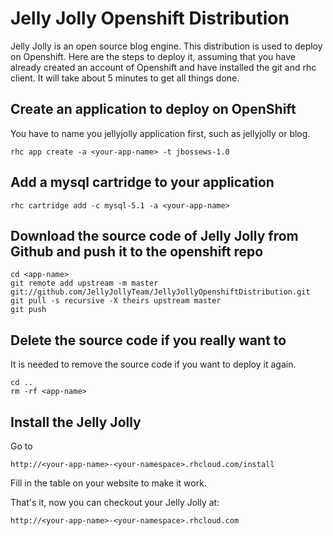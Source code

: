 Jelly Jolly Openshift Distribution
==================================

Jelly Jolly is an open source blog engine. This distribution is used to deploy on Openshift.
Here are the steps to deploy it, assuming that you have already created an account of Openshift and have installed the git and rhc client.
It will take about 5 minutes to get all things done.

Create an application to deploy on OpenShift
--------------------------------------------
You have to name you jellyjolly application first, such as jellyjolly or blog.

    rhc app create -a <your-app-name> -t jbossews-1.0

Add a mysql cartridge to your application
-----------------------------------------

    rhc cartridge add -c mysql-5.1 -a <your-app-name>

Download the source code of Jelly Jolly from Github and push it to the openshift repo
-------------------------------------------------------------------------------------

    cd <app-name>
    git remote add upstream -m master git://github.com/JellyJollyTeam/JellyJollyOpenshiftDistribution.git
    git pull -s recursive -X theirs upstream master
    git push

Delete the source code if you really want to
--------------------------------------------
It is needed to remove the source code if you want to deploy it again.

    cd ..
    rm -rf <app-name>

Install the Jelly Jolly
-----------------------
Go to

    http://<your-app-name>-<your-namespace>.rhcloud.com/install

Fill in the table on your website to make it work.

That's it, now you can checkout your Jelly Jolly at:

    http://<your-app-name>-<your-namespace>.rhcloud.com
